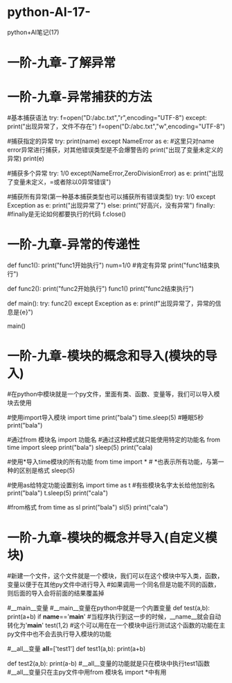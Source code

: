 # python-AI-17-
python+AI笔记(17)
# 一阶-九章-了解异常

# 一阶-九章-异常捕获的方法
#基本捕获语法
try:
    f=open("D:/abc.txt","r",encoding="UTF-8")
except:
    print("出现异常了，文件不存在")
    f=open("D:/abc.txt","w",encoding="UTF-8")

#捕获指定的异常
try:
    print(name)
except NameError as e:  #这里只对name error异常进行捕获，对其他错误类型是不会爆警告的
    print("出现了变量未定义的异常)
    print(e)
    
#捕获多个异常
try:
    1/0
except(NameError,ZeroDivisionError) as e:
    print("出现了变量未定义，=或者除以0异常错误")

#捕获所有异常(第一种基本捕获类型也可以捕获所有错误类型)
try:
    1/0
except Exception as e:
    print("出现异常了")
else:
    print("好高兴，没有异常")
finally:  #finally是无论如何都要执行的代码
    f.close()

# 一阶-九章-异常的传递性
def func1():
    print("func1开始执行")
    num=1/0  #肯定有异常
    print("func1结束执行")

def func2():
    print("func2开始执行")
    func1()
    print("func2结束执行")

def main():
    try:
        func2()
    except Exception as e:
        print(f"出现异常了，异常的信息是{e}")

main()

# 一阶-九章-模块的概念和导入(模块的导入)
#在python中模块就是一个py文件，里面有类、函数、变量等，我们可以导入模块去使用

#使用import导入模块
import time
print("bala")
time.sleep(5)  #睡眠5秒
print("bala")

#通过from 模块名 import 功能名
#通过这种模式就只能使用特定的功能名
from time import sleep
print("bala")
sleep(5)
print("cala)

#使用*导入time模块的所有功能
from time import *  # *也表示所有功能，与第一种的区别是格式
sleep(5)

#使用as给特定功能设置别名
import time as t  #有些模块名字太长给他加别名
print("bala")
t.sleep(5)
print("cala")

#from格式
from time as sl
print("bala")
sl(5)
print("cala")

# 一阶-九章-模块的概念并导入(自定义模块)
#新建一个文件，这个文件就是一个模块，我们可以在这个模块中写入类，函数，变量以便于在其他py文件中进行导入
#如果调用一个同名但是功能不同的函数，则后面的导入会将前面的结果覆盖掉

#__main__变量
#__main__变量在python中就是一个内置变量
def test(a,b):
    print(a+b)
if __name__=='__main__'  #当程序执行到这一步的时候，__name__就会自动转化为'__main__'
    test(1,2)
#这个可以用在在一个模块中运行测试这个函数的功能在主py文件中也不会去执行导入模块的功能

#__all__变量
__all__=['test1']
def test1(a,b):
    print(a+b)

def test2(a,b):
    print(a-b)
#__all__变量的功能就是只在模块中执行test1函数
#__all__变量只在主py文件中用from 模块名 import *中有用
